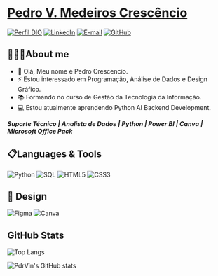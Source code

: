 # [Pedro V. Medeiros Crescêncio](https://www.linkedin.com/in/pedro-crescencio/)

[![Perfil DIO](https://img.shields.io/badge/-Meu%20Perfil%20na%20DIO-0077B5?style=for-the-badge&logo=gitbook&logoColor=white)](https://www.dio.me/users/ped_vin42cres)
[![LinkedIn](https://img.shields.io/badge/linkedin-%230077B5.svg?style=for-the-badge&logo=linkedin&logoColor=white)](https://www.linkedin.com/in/pedro-crescencio/)
[![E-mail](https://img.shields.io/badge/-Email-0077B5?style=for-the-badge&logo=gmail&logoColor=white)](mailto:pedro.mcrescencio@gmail.com)
[![GitHub](https://img.shields.io/badge/GitHub-0077B5?style=for-the-badge&logo=github&logoColor=white)](https://github.com/PdrVin)

## **💁🏽‍♂️About me**
- 👋 Olá, Meu nome é Pedro Crescencio.
- ⚡ Estou interessado em Programação, Análise de Dados e Design Gráfico.
- 📚 Formando no curso de Gestão da Tecnologia da Informação.
- 💻 Estou atualmente aprendendo Python AI Backend Development.

**_Suporte Técnico | Analista de Dados | Python | Power BI | Canva | Microsoft Office Pack_**

## **📋Languages & Tools**
![Python](https://img.shields.io/badge/Python-3670A0?style=for-the-badge&logo=python&logoColor=ffdd54)
![SQL](https://img.shields.io/badge/sql-%23239120.svg?style=for-the-badge&logo=sqlite&logoColor=white)
![HTML5](https://img.shields.io/badge/html5-%23E34F26.svg?style=for-the-badge&logo=html5&logoColor=white)
![CSS3](https://img.shields.io/badge/css3-%231572B6.svg?style=for-the-badge&logo=css3&logoColor=white)

## **🎨 Design**
![Figma](https://img.shields.io/badge/figma-F24E1E.svg?style=for-the-badge&logo=figma&logoColor=white)
![Canva](https://img.shields.io/badge/canva-581bbd.svg?style=for-the-badge&logo=canva&logoColor=white)

## **GitHub Stats**
![Top Langs](https://github-readme-stats.vercel.app/api/top-langs/?username=PdrVin&layout=donut&theme=github_dark_dimmed)

![PdrVin's GitHub stats](https://github-readme-stats.vercel.app/api?username=PdrVin&show_icons=true&theme=github_dark_dimmed&hide_title=true&)
